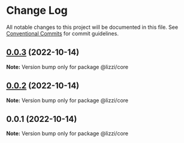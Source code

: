 # Change Log

All notable changes to this project will be documented in this file.
See [Conventional Commits](https://conventionalcommits.org) for commit guidelines.

## [0.0.3](https://github.com/lizzi-js/lizzi/compare/@lizzi/core@0.0.2...@lizzi/core@0.0.3) (2022-10-14)

**Note:** Version bump only for package @lizzi/core





## [0.0.2](https://github.com/lizzi-js/lizzi/compare/@lizzi/core@0.0.1...@lizzi/core@0.0.2) (2022-10-14)

**Note:** Version bump only for package @lizzi/core





## 0.0.1 (2022-10-14)

**Note:** Version bump only for package @lizzi/core

